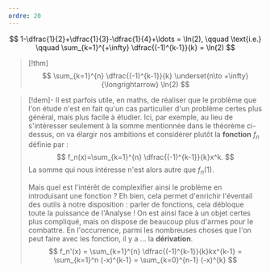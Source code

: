 ```yaml
---
ordre: 20
---
```

$$
1-\dfrac{1}{2}+\dfrac{1}{3}-\dfrac{1}{4}+\ldots = \ln(2), \qquad \text{i.e.} \qquad \sum_{k=1}^{+\infty} \dfrac{(-1)^{k-1}}{k} = \ln(2)
$$
> [!thm] 
> $$
> \sum_{k=1}^{n} \dfrac{(-1)^{k-1}}{k} \underset{n\to +\infty}{\longrightarrow} \ln(2)
> $$

> [!dem]-
> Il est parfois utile, en maths, de réaliser que le problème que l'on étude n'est en fait qu'un cas particulier d'un problème certes plus général, mais plus facile à étudier. Ici, par exemple, au lieu de s'intéresser seulement à la somme mentionnée dans le théorème ci-dessus, on va élargir nos ambitions et considérer plutôt la **fonction** $f_n$ définie par :
> $$
> f_n(x)=\sum_{k=1}^{n} \dfrac{(-1)^{k-1}}{k}x^k.
> $$
> La somme qui nous intéresse n'est alors autre que $f_n(1)$.
> 
> Mais quel est l'intérêt de complexifier ainsi le problème en introduisant une fonction ? Eh bien, cela permet d'enrichir l'éventail des outils à notre disposition : parler de fonctions, cela débloque toute la puissance de l'Analyse ! On est ainsi face à un objet certes plus compliqué, mais on dispose de beaucoup plus d'armes pour le combattre.
> En l'occurrence, parmi les nombreuses choses que l'on peut faire avec les fonction, il y a ... la **dérivation**.
> $$
> f_n'(x) = \sum_{k=1}^{n} \dfrac{(-1)^{k-1}}{k}kx^{k-1} = \sum_{k=1}^n  (-x)^{k-1} = \sum_{k=0}^{n-1}  (-x)^{k}
> $$
> 

